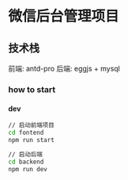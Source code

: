 # 微信后台管理项目

## 技术栈

前端: antd-pro
后端: eggjs + mysql

### how to start

#### dev

```bash
// 启动前端项目
cd fontend
npm run start

// 启动后端
cd backend
npm run dev
```
